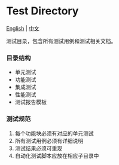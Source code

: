 # Test Directory

[English](./README_EN.md) | [中文](./README_CN.md)

测试目录，包含所有测试用例和测试相关文档。

### 目录结构
- 单元测试
- 功能测试
- 集成测试
- 性能测试
- 测试报告模板

### 测试规范
1. 每个功能块必须有对应的单元测试
2. 所有测试用例必须有详细说明
3. 测试结果必须可重现
4. 自动化测试脚本应放在相应子目录中
